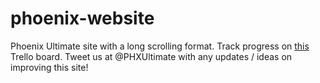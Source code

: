 # phoenix-website
Phoenix Ultimate site with a long scrolling format. Track progress on <a href="https://trello.com/b/2ayyxlNK/phx-site">this</a> Trello board. Tweet
us at @PHXUltimate with any updates / ideas on improving this site!


